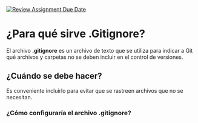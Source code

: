 [![Review Assignment Due Date](https://classroom.github.com/assets/deadline-readme-button-22041afd0340ce965d47ae6ef1cefeee28c7c493a6346c4f15d667ab976d596c.svg)](https://classroom.github.com/a/kl-E8VQf)
#  ¿Para qué sirve .Gitignore?
El archivo **.gitignore** es un archivo de texto que se utiliza para indicar a Git qué archivos y carpetas no se deben incluir en el control de versiones. 
## ¿Cuándo se debe hacer?
Es conveniente incluirlo para evitar que se rastreen archivos que no se necesitan.
### ¿Cómo configuraría el archivo .gitignore?

